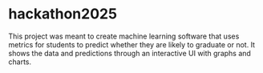 # hackathon2025
This project was meant to create machine learning software that uses metrics for students to predict whether they are likely to graduate or not. It shows the data and predictions through an interactive UI with graphs and charts.
